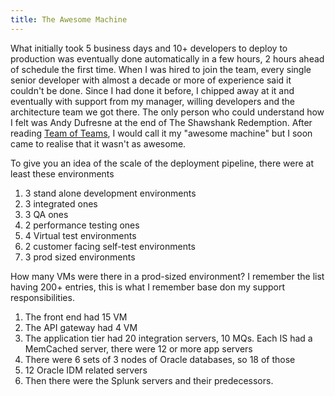 ```yaml
---
title: The Awesome Machine
---
```


What initially took 5 business days and 10+ developers to deploy to production was eventually done automatically in a few hours, 2 hours ahead of schedule the first time.
When I was hired to join the team, every single senior developer with almost a decade or more of experience said it couldn't be done.
Since I had done it before, I chipped away at it and eventually with support from my manager, willing developers and the architecture team we got there. 
The only person who could understand how I felt was Andy Dufresne at the end of The Shawshank Redemption. 
After reading [Team of Teams](https://www.thrivestreetadvisors.com/leadership-library/team-of-teams), I would call it my "awesome machine" but I soon came to realise that it wasn't as awesome.

To give you an idea of the scale of the deployment pipeline, there were at least these environments
1. 3 stand alone development environments
2. 3 integrated ones
3. 3 QA ones
4. 2 performance testing ones
5. 4 Virtual test environments 
6. 2 customer facing self-test environments
7. 3 prod sized environments

How many VMs were there in a prod-sized environment? I remember the list having 200+ entries, this is what I remember base don my support responsibilities.
1. The front end had 15 VM
2. The API gateway had 4 VM
3. The application tier had 20 integration servers, 10 MQs. Each IS had a MemCached server, there were 12 or more app servers
4. There were 6 sets of 3 nodes of Oracle databases, so 18 of those
5. 12 Oracle IDM related servers
6. Then there were the Splunk servers and their predecessors.